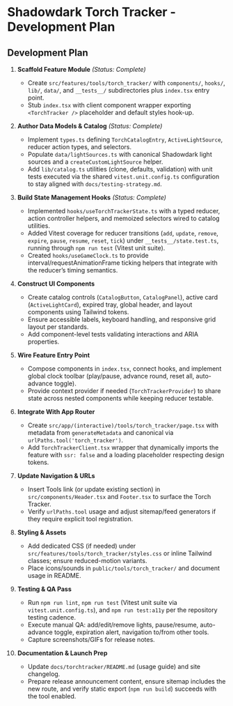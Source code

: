 # Shadowdark Torch Tracker - Development Plan

## Development Plan

1. **Scaffold Feature Module** *(Status: Complete)*
   - Create `src/features/tools/torch_tracker/` with `components/`, `hooks/`, `lib/`, `data/`, and `__tests__/` subdirectories plus `index.tsx` entry point.
   - Stub `index.tsx` with client component wrapper exporting `<TorchTracker />` placeholder and default styles hook-up.

2. **Author Data Models & Catalog** *(Status: Complete)*
   - Implement `types.ts` defining `TorchCatalogEntry`, `ActiveLightSource`, reducer action types, and selectors.
   - Populate `data/lightSources.ts` with canonical Shadowdark light sources and a `createCustomLightSource` helper.
   - Add `lib/catalog.ts` utilities (clone, defaults, validation) with unit tests executed via the shared `vitest.unit.config.ts` configuration to stay aligned with `docs/testing-strategy.md`.

3. **Build State Management Hooks** *(Status: Complete)*
   - Implemented `hooks/useTorchTrackerState.ts` with a typed reducer, action controller helpers, and memoized selectors wired to catalog utilities.
   - Added Vitest coverage for reducer transitions (`add`, `update`, `remove`, `expire`, `pause`, `resume`, `reset`, `tick`) under `__tests__/state.test.ts`, running through `npm run test` (Vitest unit suite).
   - Created `hooks/useGameClock.ts` to provide interval/requestAnimationFrame ticking helpers that integrate with the reducer’s timing semantics.

4. **Construct UI Components**
   - Create catalog controls (`CatalogButton`, `CatalogPanel`), active card (`ActiveLightCard`), expired tray, global header, and layout components using Tailwind tokens.
   - Ensure accessible labels, keyboard handling, and responsive grid layout per standards.
   - Add component-level tests validating interactions and ARIA properties.

5. **Wire Feature Entry Point**
   - Compose components in `index.tsx`, connect hooks, and implement global clock toolbar (play/pause, advance round, reset all, auto-advance toggle).
   - Provide context provider if needed (`TorchTrackerProvider`) to share state across nested components while keeping reducer testable.

6. **Integrate With App Router**
   - Create `src/app/(interactive)/tools/torch_tracker/page.tsx` with metadata from `generateMetadata` and canonical via `urlPaths.tool('torch_tracker')`.
   - Add `TorchTrackerClient.tsx` wrapper that dynamically imports the feature with `ssr: false` and a loading placeholder respecting design tokens.

7. **Update Navigation & URLs**
   - Insert Tools link (or update existing section) in `src/components/Header.tsx` and `Footer.tsx` to surface the Torch Tracker.
   - Verify `urlPaths.tool` usage and adjust sitemap/feed generators if they require explicit tool registration.

8. **Styling & Assets**
   - Add dedicated CSS (if needed) under `src/features/tools/torch_tracker/styles.css` or inline Tailwind classes; ensure reduced-motion variants.
   - Place icons/sounds in `public/tools/torch_tracker/` and document usage in README.

9. **Testing & QA Pass**
   - Run `npm run lint`, `npm run test` (Vitest unit suite via `vitest.unit.config.ts`), and `npm run test:a11y` per the repository testing cadence.
   - Execute manual QA: add/edit/remove lights, pause/resume, auto-advance toggle, expiration alert, navigation to/from other tools.
   - Capture screenshots/GIFs for release notes.

10. **Documentation & Launch Prep**
    - Update `docs/torchtracker/README.md` (usage guide) and site changelog.
    - Prepare release announcement content, ensure sitemap includes the new route, and verify static export (`npm run build`) succeeds with the tool enabled.
